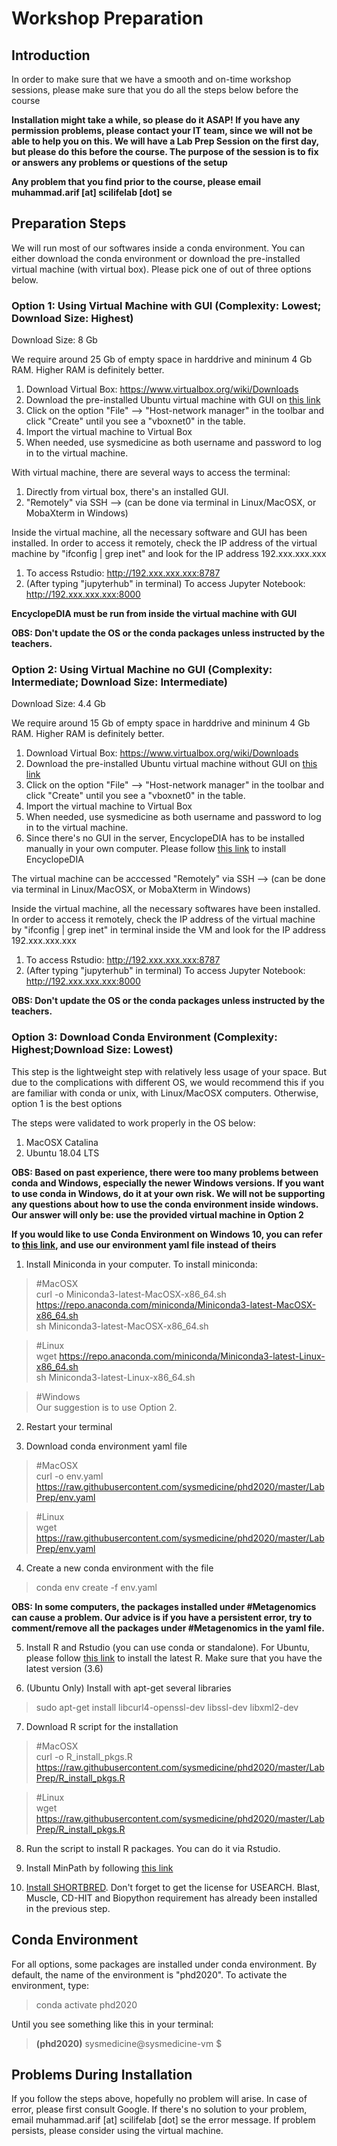 # Workshop Preparation

## Introduction
In order to make sure that we have a smooth and on-time workshop sessions, please make sure that you do all the steps below before the course

**Installation might take a while, so please do it ASAP! If you have any permission problems, please contact your IT team, since we will not be able to help you on this. We will have a Lab Prep Session on the first day, but please do this before the course. The purpose of the session is to fix or answers any problems or questions of the setup**

**Any problem that you find prior to the course, please email muhammad.arif [at] scilifelab [dot] se**

## Preparation Steps
We will run most of our softwares inside a conda environment. You can either download the conda environment or download the pre-installed virtual machine (with virtual box). Please pick one of out of three options below.

### Option 1: Using Virtual Machine with GUI (Complexity: Lowest; Download Size: Highest)
Download Size: 8 Gb

We require around 25 Gb of empty space in harddrive and mininum 4 Gb RAM. Higher RAM is definitely better.

1. Download Virtual Box: https://www.virtualbox.org/wiki/Downloads
2. Download the pre-installed Ubuntu virtual machine with GUI on [this link](https://kth.box.com/s/4u1m5tjmv3eeh3q4v7vr8innle13cxcx)
3. Click on the option "File" --> "Host-network manager" in the toolbar and click "Create" until you see a "vboxnet0" in the table.
4. Import the virtual machine to Virtual Box
5. When needed, use sysmedicine as both username and password to log in to the virtual machine.

With virtual machine, there are several ways to access the terminal:
1. Directly from virtual box, there's an installed GUI.
2. "Remotely" via SSH --> (can be done via terminal in Linux/MacOSX, or MobaXterm in Windows)

Inside the virtual machine, all the necessary software and GUI has been installed. In order to access it remotely, check the IP address of the virtual machine by "ifconfig | grep inet" and look for the IP address 192.xxx.xxx.xxx

1. To access Rstudio: http://192.xxx.xxx.xxx:8787
2. (After typing "jupyterhub" in terminal) To access Jupyter Notebook: http://192.xxx.xxx.xxx:8000

**EncyclopeDIA must be run from inside the virtual machine with GUI**

**OBS: Don't update the OS or the conda packages unless instructed by the teachers.**

### Option 2: Using Virtual Machine no GUI (Complexity: Intermediate; Download Size: Intermediate)
Download Size: 4.4 Gb

We require around 15 Gb of empty space in harddrive and mininum 4 Gb RAM. Higher RAM is definitely better.

1. Download Virtual Box: https://www.virtualbox.org/wiki/Downloads
2. Download the pre-installed Ubuntu virtual machine without GUI on [this link](https://kth.box.com/s/isnho6tr65omzvxcdnrqp85gyuyv84zc)
3. Click on the option "File" --> "Host-network manager" in the toolbar and click "Create" until you see a "vboxnet0" in the table.
4. Import the virtual machine to Virtual Box
5. When needed, use sysmedicine as both username and password to log in to the virtual machine.
6. Since there's no GUI in the server, EncyclopeDIA has to be installed manually in your own computer. Please follow [this link](https://bitbucket.org/searleb/encyclopedia/wiki/Home) to install EncyclopeDIA

The virtual machine can be acccessed "Remotely" via SSH --> (can be done via terminal in Linux/MacOSX, or MobaXterm in Windows)

Inside the virtual machine, all the necessary softwares have been installed. In order to access it remotely, check the IP address of the virtual machine by "ifconfig | grep inet" in terminal inside the VM and look for the IP address 192.xxx.xxx.xxx

1. To access Rstudio: http://192.xxx.xxx.xxx:8787
2. (After typing "jupyterhub" in terminal) To access Jupyter Notebook: http://192.xxx.xxx.xxx:8000

**OBS: Don't update the OS or the conda packages unless instructed by the teachers.**

### Option 3: Download Conda Environment (Complexity: Highest;Download Size: Lowest)
This step is the lightweight step with relatively less usage of your space. But due to the complications with different OS, we would recommend this if you are familiar with conda or unix, with Linux/MacOSX computers. Otherwise, option 1 is the best options

The steps were validated to work properly in the OS below:
1. MacOSX Catalina
2. Ubuntu 18.04 LTS

**OBS: Based on past experience, there were too many problems between conda and Windows, especially the newer Windows versions. If you  want to use conda in Windows, do it at your own risk. We will not be supporting any questions about how to use the conda environment inside windows. Our answer will only be: use the provided virtual machine in Option 2**

**If you would like to use Conda Environment on Windows 10, you can refer to [this link](https://nbisweden.github.io/workshop-scRNAseq/conda_instructions.html), and use our environment yaml file instead of theirs**

1. Install Miniconda in your computer. To install miniconda:
> #MacOSX  
> curl -o Miniconda3-latest-MacOSX-x86_64.sh https://repo.anaconda.com/miniconda/Miniconda3-latest-MacOSX-x86_64.sh  
> sh Miniconda3-latest-MacOSX-x86_64.sh  

> #Linux  
> wget https://repo.anaconda.com/miniconda/Miniconda3-latest-Linux-x86_64.sh  
> sh Miniconda3-latest-Linux-x86_64.sh  

> #Windows  
> Our suggestion is to use Option 2. 

2. Restart your terminal

3. Download conda environment yaml file
> #MacOSX  
> curl -o env.yaml https://raw.githubusercontent.com/sysmedicine/phd2020/master/LabPrep/env.yaml

> #Linux  
> wget https://raw.githubusercontent.com/sysmedicine/phd2020/master/LabPrep/env.yaml

4. Create a new conda environment with the file
> conda env create -f env.yaml

**OBS: In some computers, the packages installed under #Metagenomics can cause a problem. Our advice is if you have a persistent error, try to comment/remove all the packages under #Metagenomics in the yaml file.**

5. Install R and Rstudio (you can use conda or standalone). For Ubuntu, please follow [this link](https://www.digitalocean.com/community/tutorials/how-to-install-r-on-ubuntu-18-04) to install the latest R. Make sure that you have the latest version (3.6)

6. (Ubuntu Only) Install with apt-get several libraries
> sudo apt-get install libcurl4-openssl-dev libssl-dev libxml2-dev

7. Download R script for the installation
> #MacOSX  
> curl -o R_install_pkgs.R https://raw.githubusercontent.com/sysmedicine/phd2020/master/LabPrep/R_install_pkgs.R

> #Linux  
> wget https://raw.githubusercontent.com/sysmedicine/phd2020/master/LabPrep/R_install_pkgs.R

8. Run the script to install R packages. You can do it via Rstudio.

9. Install MinPath by following [this link](https://omics.informatics.indiana.edu/MinPath/)

10. [Install SHORTBRED](https://huttenhower.sph.harvard.edu/shortbred). Don't forget to get the license for USEARCH. Blast, Muscle, CD-HIT and Biopython requirement has already been installed in the previous step.

## Conda Environment

For all options, some packages are installed under conda environment. By default, the name of the environment is "phd2020". To activate the environment, type:
> conda activate phd2020

Until you see something like this in your terminal:
> **(phd2020)** sysmedicine@sysmedicine-vm $ 

## Problems During Installation

If you follow the steps above, hopefully no problem will arise. In case of error, please first consult Google. If there's no solution to your problem, email muhammad.arif [at] scilifelab [dot] se the error message. If problem persists, please consider using the virtual machine. 
